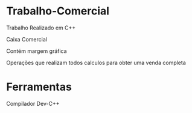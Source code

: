 # Trabalho-Comercial
Trabalho Realizado em C++

Caixa Comercial

Contém margem gráfica

Operações que realizam todos calculos para obter uma venda completa
 
# Ferramentas
Compilador Dev-C++
